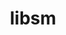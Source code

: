 ---
title: "libsm"
layout: cache
categories: [package, develop-2024-01-07]
meta: {"versions": ["1.2.3"], "compilers": ["gcc@=11.1.0", "gcc@=11.3.0", "gcc@=11.4.0", "gcc@=7.3.1", "gcc@=9.4.0"], "oss": ["amzn2", "ubuntu20.04", "ubuntu22.04"], "platforms": ["linux"], "targets": ["aarch64", "neoverse_n1", "neoverse_v1", "ppc64le", "x86_64_v3"], "stacks": ["aws-isc", "aws-isc-aarch64", "data-vis-sdk", "e4s", "e4s-neoverse_v1", "e4s-power", "e4s-rocm-external", "ml-linux-x86_64-rocm", "root"], "num_specs": 8, "num_specs_by_stack": {"aws-isc-aarch64": 2, "root": 8, "aws-isc": 1, "e4s-neoverse_v1": 1, "e4s-power": 1, "e4s": 1, "e4s-rocm-external": 1, "data-vis-sdk": 1, "ml-linux-x86_64-rocm": 1}}
spec_details: [{"hash": "xac5yfsqtjjmw2iq2vtfijyskbi3zqfs", "compiler": "gcc@=7.3.1", "versions": ["1.2.3"], "os": "amzn2", "platform": "linux", "target": "aarch64", "variants": ["build_system=autotools"], "stacks": ["aws-isc-aarch64", "root"], "size": "-", "tarball": "https://binaries.spack.io/develop-2024-01-07/build_cache/linux-amzn2-aarch64/gcc-7.3.1/libsm-1.2.3/linux-amzn2-aarch64-gcc-7.3.1-libsm-1.2.3-xac5yfsqtjjmw2iq2vtfijyskbi3zqfs.spack"}, {"hash": "rud6kn7if27rexbg46sokly3j7tmoewm", "compiler": "gcc@=7.3.1", "versions": ["1.2.3"], "os": "amzn2", "platform": "linux", "target": "neoverse_n1", "variants": ["build_system=autotools"], "stacks": ["aws-isc-aarch64", "root"], "size": "-", "tarball": "https://binaries.spack.io/develop-2024-01-07/build_cache/linux-amzn2-neoverse_n1/gcc-7.3.1/libsm-1.2.3/linux-amzn2-neoverse_n1-gcc-7.3.1-libsm-1.2.3-rud6kn7if27rexbg46sokly3j7tmoewm.spack"}, {"hash": "mw2bxqqexh7mmzeh7tyjs32g23r777xa", "compiler": "gcc@=7.3.1", "versions": ["1.2.3"], "os": "amzn2", "platform": "linux", "target": "x86_64_v3", "variants": ["build_system=autotools"], "stacks": ["aws-isc", "root"], "size": "-", "tarball": "https://binaries.spack.io/develop-2024-01-07/build_cache/linux-amzn2-x86_64_v3/gcc-7.3.1/libsm-1.2.3/linux-amzn2-x86_64_v3-gcc-7.3.1-libsm-1.2.3-mw2bxqqexh7mmzeh7tyjs32g23r777xa.spack"}, {"hash": "bw3ihylpm3o6yuqobee3woeayttajdd3", "compiler": "gcc@=11.4.0", "versions": ["1.2.3"], "os": "ubuntu20.04", "platform": "linux", "target": "neoverse_v1", "variants": ["build_system=autotools"], "stacks": ["root", "e4s-neoverse_v1"], "size": "-", "tarball": "https://binaries.spack.io/develop-2024-01-07/build_cache/linux-ubuntu20.04-neoverse_v1/gcc-11.4.0/libsm-1.2.3/linux-ubuntu20.04-neoverse_v1-gcc-11.4.0-libsm-1.2.3-bw3ihylpm3o6yuqobee3woeayttajdd3.spack"}, {"hash": "qrwgvfltdjme4mwvuhz7qrfavmon4fbq", "compiler": "gcc@=9.4.0", "versions": ["1.2.3"], "os": "ubuntu20.04", "platform": "linux", "target": "ppc64le", "variants": ["build_system=autotools"], "stacks": ["root", "e4s-power"], "size": "-", "tarball": "https://binaries.spack.io/develop-2024-01-07/build_cache/linux-ubuntu20.04-ppc64le/gcc-9.4.0/libsm-1.2.3/linux-ubuntu20.04-ppc64le-gcc-9.4.0-libsm-1.2.3-qrwgvfltdjme4mwvuhz7qrfavmon4fbq.spack"}, {"hash": "zhxp6vrwcss2jdbr3hsqmhlxkvks6uh5", "compiler": "gcc@=11.4.0", "versions": ["1.2.3"], "os": "ubuntu20.04", "platform": "linux", "target": "x86_64_v3", "variants": ["build_system=autotools"], "stacks": ["root", "e4s", "e4s-rocm-external"], "size": "-", "tarball": "https://binaries.spack.io/develop-2024-01-07/build_cache/linux-ubuntu20.04-x86_64_v3/gcc-11.4.0/libsm-1.2.3/linux-ubuntu20.04-x86_64_v3-gcc-11.4.0-libsm-1.2.3-zhxp6vrwcss2jdbr3hsqmhlxkvks6uh5.spack"}, {"hash": "5oob7mfteevedbudcu7tb7rqzrbhqugl", "compiler": "gcc@=11.1.0", "versions": ["1.2.3"], "os": "ubuntu20.04", "platform": "linux", "target": "x86_64_v3", "variants": ["build_system=autotools"], "stacks": ["root", "data-vis-sdk"], "size": "-", "tarball": "https://binaries.spack.io/develop-2024-01-07/build_cache/linux-ubuntu20.04-x86_64_v3/gcc-11.1.0/libsm-1.2.3/linux-ubuntu20.04-x86_64_v3-gcc-11.1.0-libsm-1.2.3-5oob7mfteevedbudcu7tb7rqzrbhqugl.spack"}, {"hash": "5kjok627epizzgukjk463kcgln2pgcvx", "compiler": "gcc@=11.3.0", "versions": ["1.2.3"], "os": "ubuntu22.04", "platform": "linux", "target": "x86_64_v3", "variants": ["build_system=autotools"], "stacks": ["root", "ml-linux-x86_64-rocm"], "size": "-", "tarball": "https://binaries.spack.io/develop-2024-01-07/build_cache/linux-ubuntu22.04-x86_64_v3/gcc-11.3.0/libsm-1.2.3/linux-ubuntu22.04-x86_64_v3-gcc-11.3.0-libsm-1.2.3-5kjok627epizzgukjk463kcgln2pgcvx.spack"}]
---